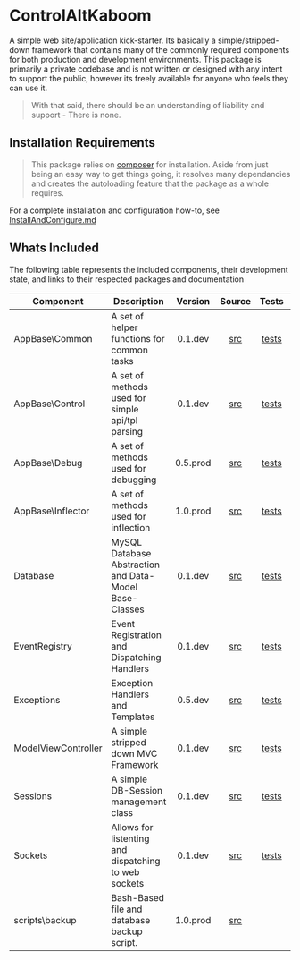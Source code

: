 # ControlAltKaboom

A simple web site/application kick-starter. Its basically a simple/stripped-down framework that contains many of the commonly required components for both production and development environments. This package is primarily a private codebase and is not written or designed with any intent to support the public, however its freely available for anyone who feels they can use it. 


> With that said, there should be an understanding of liability and support - There is none.


## Installation Requirements

> This package relies on [composer](https://getcomposer.org/) for installation. Aside from just being an easy way to get things going, it resolves many dependancies and creates the autoloading feature that the package as a whole requires.

For a complete installation and configuration how-to, see [InstallAndConfigure.md](docs/InstallAndConfigure.md)


## Whats Included

The following table represents the included components, their development state, and links to their respected packages and documentation


| Component | Description | Version | Source | Tests | Docs |
| --------- | ----------- |:-------:|:------:|:-----:|:----:|
| AppBase\Common | A set of helper functions for common tasks | 0.1.dev | [src](src/AppBase/Common) | [tests](tests/AppBase/Common) | [docs](docs/AppBase_Common.md) |
| AppBase\Control | A set of methods used for simple api/tpl parsing | 0.1.dev | [src](src/AppBase/Control) | [tests](tests/AppBase/Control) | [docs](docs/AppBase_Control.md) |
| AppBase\Debug | A set of methods used for debugging | 0.5.prod| [src](src/AppBase/Debug.php) | [tests](tests/AppBase/DebugTest.php) | [docs](docs/AppBase_Debug.md) |
| AppBase\Inflector| A set of methods used for inflection | 1.0.prod | [src](src/AppBase/Inflector.php) | [tests](tests/AppBase/InflectorTest.php) | [docs](docs/AppBase_Inflector.md) |
| Database | MySQL Database Abstraction and Data-Model Base-Classes |0.1.dev | [src](src/Database) | [tests](tests/Database) | [docs](docs/Database.md) |
| EventRegistry| Event Registration and Dispatching Handlers | 0.1.dev | [src](src/EventRegistry) | [tests](tests/EventRegistry) | [docs](docs/EventRegistry.md) |
| Exceptions | Exception Handlers and Templates  | 0.5.dev | [src](src/Exception) | [tests](tests/Exception) | [docs](docs/Exceptions.md) |
| ModelViewController | A simple stripped down MVC Framework | 0.1.dev | [src](src/ModelViewController) | [tests](tests/ModelViewController) | [docs](docs/ModelViewController.md) |
| Sessions | A simple DB-Session management class | 0.1.dev | [src](src/Sessions) | [tests](tests/Sessions) | [docs](docs/Sessions.md) |
| Sockets | Allows for listenting and dispatching to web sockets | 0.1.dev | [src](src/Sockets) | [tests](tests/Sockets) | [docs](docs/Sockets.md) |
| scripts\backup| Bash-Based file and database backup script. | 1.0.prod | [src](scripts/backup) |  | [docs](scripts/backup/README.md) |



